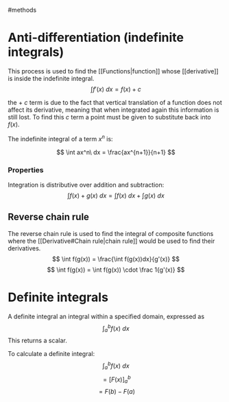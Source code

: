 #methods

# Anti-differentiation (indefinite integrals)
This process is used to find the [[Functions|function]] whose [[derivative]] is inside the indefinite integral.
$$ \int f'(x)\ dx = f(x) + c $$

the $+\ c$ term is due to the fact that vertical translation of a function does not affect its derivative, meaning that when integrated again this information is still lost. To find this $c$ term a point must be given to substitute back into $f(x)$.

The indefinite integral of a term $x^n$ is:

$$ \int ax^n\ dx = \frac{ax^{n+1}}{n+1} $$

### Properties

Integration is distributive over addition and subtraction:
$$ \int f(x) + g(x) \ dx = \int f(x)\ dx + \int g(x)\ dx $$

## Reverse chain rule
The reverse chain rule is used to find the integral of composite functions where the [[Derivative#Chain rule|chain rule]] would be used to find their derivatives.
$$ \int f(g(x)) = \frac{\int f(g(x))dx}{g'(x)} $$
$$ \int f(g(x)) = \int f(g(x)) \cdot \frac 1{g'(x)} $$

# Definite integrals
A definite integral an integral within a specified domain, expressed as
$$ \int_a^b f(x)\ dx $$
This returns a scalar.

To calculate a definite integral:
$$ \int_a^b f(x)\ dx $$
$$ = \left[F(x)\right]_a^b $$
$$ = F(b)-F(a) $$